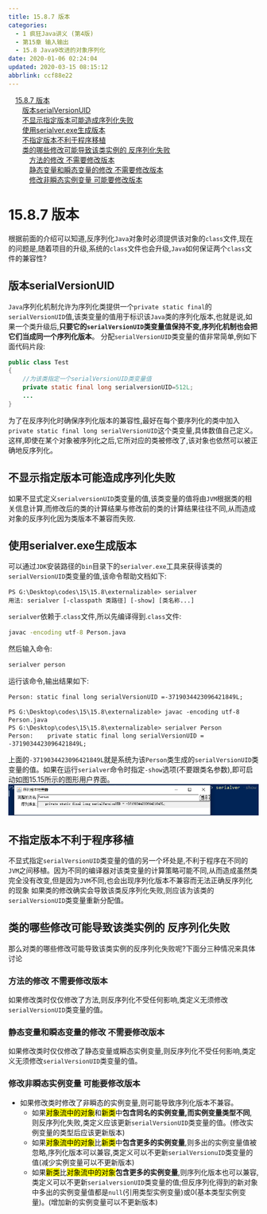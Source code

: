 ```yaml
---
title: 15.8.7 版本
categories: 
  - 1 疯狂Java讲义 (第4版)
  - 第15章 输入输出
  - 15.8 Java9改进的对象序列化
date: 2020-01-06 02:24:04
updated: 2020-03-15 08:15:12
abbrlink: ccf88e22
---
```

<div id='my_toc'><a href="/JavaReadingNotes/ccf88e22/#15-8-7-版本" class="header_1">15.8.7 版本</a>&nbsp;<br><a href="/JavaReadingNotes/ccf88e22/#版本serialVersionUID" class="header_2">版本serialVersionUID</a>&nbsp;<br><a href="/JavaReadingNotes/ccf88e22/#不显示指定版本可能造成序列化失败" class="header_2">不显示指定版本可能造成序列化失败</a>&nbsp;<br><a href="/JavaReadingNotes/ccf88e22/#使用serialver-exe生成版本" class="header_2">使用serialver.exe生成版本</a>&nbsp;<br><a href="/JavaReadingNotes/ccf88e22/#不指定版本不利于程序移植" class="header_2">不指定版本不利于程序移植</a>&nbsp;<br><a href="/JavaReadingNotes/ccf88e22/#类的哪些修改可能导致该类实例的-反序列化失败" class="header_2">类的哪些修改可能导致该类实例的 反序列化失败</a>&nbsp;<br><a href="/JavaReadingNotes/ccf88e22/#方法的修改-不需要修改版本" class="header_3">方法的修改 不需要修改版本</a>&nbsp;<br><a href="/JavaReadingNotes/ccf88e22/#静态变量和瞬态变量的修改-不需要修改版本" class="header_3">静态变量和瞬态变量的修改 不需要修改版本</a>&nbsp;<br><a href="/JavaReadingNotes/ccf88e22/#修改非瞬态实例变量-可能要修改版本" class="header_3">修改非瞬态实例变量 可能要修改版本</a>&nbsp;<br></div>
<style>.header_1{margin-left: 1em;}.header_2{margin-left: 2em;}.header_3{margin-left: 3em;}.header_4{margin-left: 4em;}.header_5{margin-left: 5em;}.header_6{margin-left: 6em;}</style>
<!--more-->
<script>if (navigator.platform.search('arm')==-1){document.getElementById('my_toc').style.display = 'none';}var e,p = document.getElementsByTagName('p');while (p.length>0) {e = p[0];e.parentElement.removeChild(e);}</script>

<!--end-->
# 15.8.7 版本
根据前面的介绍可以知道,反序列化`Java`对象时必须提供该对象的`class`文件,现在的问题是,随着项目的升级,系统的`class`文件也会升级,`Java`如何保证两个`class`文件的兼容性?
## 版本serialVersionUID
`Java`序列化机制允许为序列化类提供一个`private static final`的`serialVersionUID`值,该类变量的值用于标识该`Java`类的序列化版本,也就是说,如果一个类升级后,**只要它的`serialVersionUID`类变量值保持不变,序列化机制也会把它们当成同一个序列化版本**。
分配`serialVersionUID`类变量的值非常简单,例如下面代码片段:
```java
public class Test
{
    //为该类指定一个serialVersionUID类变量值
    private static final long serialversionUID=512L;
    ...
}
```
为了在反序列化时确保序列化版本的兼容性,最好在每个要序列化的类中加入`private static final long serialVersionUID`这个类变量,具体数值自己定义。这样,即使在某个对象被序列化之后,它所对应的类被修改了,该对象也依然可以被正确地反序列化。
## 不显示指定版本可能造成序列化失败
如果不显式定义`serialversionUID`类变量的值,该类变量的值将由`JVM`根据类的相关信息计算,而修改后的类的计算结果与修改前的类的计算结果往往不同,从而造成对象的反序列化因为类版本不兼容而失败.
## 使用serialver.exe生成版本
可以通过`JDK`安装路径的`bin`目录下的`serialver.exe`工具来获得该类的`serialVersionUID`类变量的值,该命令帮助文档如下:
```
PS G:\Desktop\codes\15\15.8\externalizable> serialver
用法: serialver [-classpath 类路径] [-show] [类名称...]
```
`serialver`依赖于.`class`文件,所以先编译得到.`class`文件:
```cmd
javac -encoding utf-8 Person.java
```
然后输入命令:
```cmd
serialver person
```
运行该命令,输出结果如下:
```
Person: static final long serialVersionUID =-3719034423096421849L;
```
```
PS G:\Desktop\codes\15\15.8\externalizable> javac -encoding utf-8 Person.java
PS G:\Desktop\codes\15\15.8\externalizable> serialver Person
Person:    private static final long serialVersionUID = -3719034423096421849L;
```
上面的`-3719034423096421849L`就是系统为该`Person`类生成的`serialVersionUID`类变量的值。如果在运行`serialver`命令时指定`-show`选项(不要跟类名参数),即可启动如图15.15所示的图形用户界面。
![这里有一张图片](https://raw.githubusercontent.com/lanlan2017/images/master/CrazyJavaHandout4/Chapter15/15_8_7/1.png)
## 不指定版本不利于程序移植
不显式指定`serialVersionUID`类变量的值的另一个坏处是,不利于程序在不同的`JVM`之间移植。因为不同的编译器对该类变量的计算策略可能不同,从而造成虽然类完全没有改变,但是因为`JVM`不同,也会出现序列化版本不兼容而无法正确反序列化的现象
如果类的修改确实会导致该类反序列化失败,则应该为该类的`serialVersionUID`类变量重新分配值。
## 类的哪些修改可能导致该类实例的 反序列化失败
那么对类的哪些修改可能导致该类实例的反序列化失败呢?下面分三种情况来具体讨论
### 方法的修改 不需要修改版本
如果修改类时仅仅修改了方法,则反序列化不受任何影响,类定义无须修改`serialVersionUID`类变量的值。
### 静态变量和瞬态变量的修改 不需要修改版本
如果修改类时仅仅修改了静态变量或瞬态实例变量,则反序列化不受任何影响,类定义无须修改`serialVersionUID`类变量的值。
### 修改非瞬态实例变量 可能要修改版本
- 如果修改类时修改了非瞬态的实例变量,则可能导致序列化版本不兼容。
  - 如果<mark>对象流中的对象</mark>和<mark>新类</mark>中**包含同名的实例变量,而实例变量类型不同**,则反序列化失败,类定义应该更新`serialVersionUID`类变量的值。(修改实例变量的类型后应该更新版本)
  - 如果<mark>对象流中的对象</mark>比<mark>新类</mark>中**包含更多的实例变量**,则多出的实例变量值被忽略,序列化版本可以兼容,类定义可以不更新`serialVersionuID`类变量的值(减少实例变量可以不更新版本)
  - 如果<mark>新类</mark>比<mark>对象流中的对象</mark>**包含更多的实例变量**,则序列化版本也可以兼容,类定义可以不更新`serialversionUID`类变量的值;但反序列化得到的新对象中多出的实例变量值都是`null`(引用类型实例变量)或0(基本类型实例变量)。(增加新的实例变量可以不更新版本)

<!-- CrazyJavaHandout4/Chapter15/15_8_7/ -->
